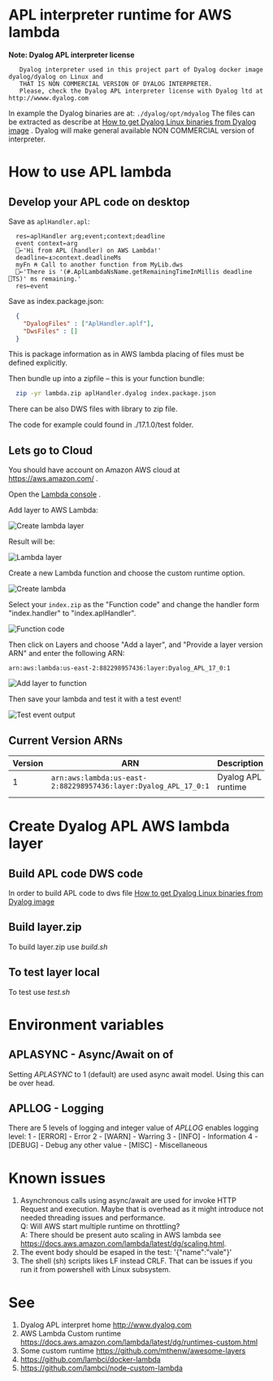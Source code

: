 # APL interpreter runtime for AWS lambda

**Note: Dyalog APL interpreter license**
```
   Dyalog interpreter used in this project part of Dyalog docker image   dyalog/dyalog on Linux and
   THAT IS NON COMMERCIAL VERSION OF DYALOG INTERPRETER.
   Please, check the Dyalog APL interpreter license with Dyalog ltd at http://wwww.dyalog.com
```

In example the Dyalog binaries are at: ```./dyalog/opt/mdyalog```
The files can be extracted as describe at [How to get Dyalog Linux binaries from Dyalog image](./GetDyalog.md) . Dyalog will make general available NON COMMERCIAL version of interpreter.

# How to use APL lambda
## Develop your APL code on desktop

Save as `aplHandler.apl`:

```apl
  res←aplHandler arg;event;context;deadline
  event context←arg
  ⎕←'Hi from APL (handler) on AWS Lambda!'
  deadline←⍎⊃context.deadlineMs
  myFn ⍝ Call to another function from MyLib.dws
  ⎕←'There is '(#.AplLambdaNsName.getRemainingTimeInMillis deadline ⎕TS)' ms remaining.'
  res←event
```

Save as index.package.json:
```json
  {
    "DyalogFiles" : ["AplHandler.aplf"],
    "DwsFiles" : []
  }
```
This is package information as in AWS lambda placing of files must be defined explicitly.

Then bundle up into a zipfile – this is your function bundle:

```sh
  zip -yr lambda.zip aplHandler.dyalog index.package.json 
```

There can be also DWS files with library to zip file.

The code for example could found in ./17.1.0/test folder.

## Lets go to Cloud
You should have account on Amazon AWS cloud at <https://aws.amazon.com/> .


Open the [Lambda console](https://console.aws.amazon.com/lambda) .

Add layer to AWS Lambda:

![Create lambda layer](https://github.com/mvranic/apl-lambda/blob/master/img/create_layer.png "Create lambda layer screenshot")

Result will be:

![Lambda layer](https://github.com/mvranic/apl-lambda/blob/master/img/layer.png "APL lambda layer screenshot")

Create a new Lambda function and choose the custom runtime option.

![Create lambda](https://github.com/mvranic/apl-lambda/blob/master/img/create.png "Create lambda screenshot")

Select your `index.zip` as the "Function code" and change the handler form "index.handler" to "index.aplHandler".

![Function code](https://github.com/mvranic/apl-lambda/blob/master/img/function_code.png "Function code setup screenshot")

Then click on Layers and choose "Add a layer", and "Provide a layer version ARN" and enter the following ARN:

```
arn:aws:lambda:us-east-2:882298957436:layer:Dyalog_APL_17_0:1
```

![Add layer to function](https://github.com/mvranic/apl-lambda/blob/master/img/add_function_layer.png "Function add layer setup screenshot")

Then save your lambda and test it with a test event! 

![Test event output](https://github.com/mvranic/apl-lambda/blob/master/img/log.png "Test event output screenshot")

## Current Version ARNs

| Version | ARN | Description |
| --- | --- | --- |
| 1 | `arn:aws:lambda:us-east-2:882298957436:layer:Dyalog_APL_17_0:1` | 	Dyalog APL runtime | 
| | |  |

# Create Dyalog APL AWS lambda layer
## Build APL code DWS code
In order to build APL code to dws file 
[How to get Dyalog Linux binaries from Dyalog image](./build-apllambda.md)

## Build layer.zip
To build layer.zip use *build.sh*

## To test layer local
To test use *test.sh*

# Environment variables
## APLASYNC - Async/Await on of
Setting *APLASYNC* to 1 (default) are used async await model. Using this can be over head.
## APLLOG - Logging
There are 5 levels of logging and integer value of *APLLOG* enables logging level:
1 - [ERROR] - Error
2 - [WARN] - Warring
3 - [INFO] - Information
4 - [DEBUG] - Debug
any other value - [MISC] - Miscellaneous

# Known issues
1. Asynchronous calls using async/await are used for invoke HTTP Request and execution. Maybe that is overhead as it might introduce not needed threading issues and performance.  
 Q: Will AWS start multiple runtime on throttling?  
 A: There should be present auto scaling in AWS lambda see <https://docs.aws.amazon.com/lambda/latest/dg/scaling.html>.  
2. The event body should be esaped in the test:
'{\"name\":\"vale\"}'
3. The shell (sh) scripts likes LF instead CRLF. That can be issues if you run it from powershell with Linux subsystem.

# See
1. Dyalog APL interpret home <http://www.dyalog.com>
2. AWS Lambda Custom runtime <https://docs.aws.amazon.com/lambda/latest/dg/runtimes-custom.html>
3. Some custom runtime <https://github.com/mthenw/awesome-layers>
4. <https://github.com/lambci/docker-lambda>
5. <https://github.com/lambci/node-custom-lambda>

